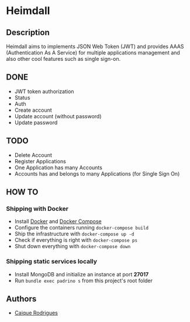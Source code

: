 # Heimdall

## Description
Heimdall aims to implements JSON Web Token (JWT) and provides AAAS (Authentication As A Service) for multiple applications management and also other cool features such as single sign-on.

## DONE
- JWT token authorization
- Status
- Auth
- Create account
- Update account (without password)
- Update password

## TODO
- Delete Account
- Register Applications
- One Application has many Accounts
- Accounts has and belongs to many Applications (for Single Sign On)

## HOW TO
### Shipping with Docker
- Install [Docker](https://www.docker.com) and [Docker Compose](https://docs.docker.com/compose/)
- Configure the containers running `docker-compose build`
- Ship the infrastructure with `docker-compose up -d`
- Check if everything is right with `docker-compose ps`
- Shut down everything with `docker-compose down`

### Shipping static services locally
- Install MongoDB and initialize an instance at port **27017**
- Run `bundle exec padrino s` from this project's root folder

## Authors
- [Caique Rodrigues](http://caiquerodrigues.github.io)
